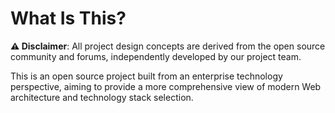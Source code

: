 # What Is This?

**⚠️ Disclaimer**: All project design concepts are derived from the open source community and forums, independently developed by our project team.

This is an open source project built from an enterprise technology perspective, aiming to provide a more comprehensive view of modern Web architecture and technology stack selection.
